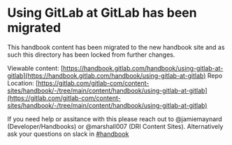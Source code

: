 # Using GitLab at GitLab has been migrated

This handbook content has been migrated to the new handbook site and as such this directory
has been locked from further changes.

Viewable content: [https://handbook.gitlab.com/handbook/using-gitlab-at-gitlab](https://handbook.gitlab.com/handbook/using-gitlab-at-gitlab)
Repo Location: [https://gitlab.com/gitlab-com/content-sites/handbook/-/tree/main/content/handbook/using-gitlab-at-gitlab](https://gitlab.com/gitlab-com/content-sites/handbook/-/tree/main/content/handbook/using-gitlab-at-gitlab)

If you need help or assitance with this please reach out to @jamiemaynard (Developer/Handbooks) or
@marshall007 (DRI Content Sites).  Alternatively ask your questions on slack in [#handbook](https://gitlab.slack.com/archives/C81PT2ALD)


